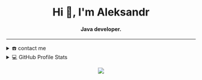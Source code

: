 <div align="center">
<h1 align="center">Hi 👋, I'm Aleksandr</h1>
<h4 align="center">Java developer.</h4>
</div>
</div>

-----
<details>
  <summary>☎️ contact me</summary>
<div>
  <samp>
    <h2 align="center">you can reach me by:</h2>
    <p align="center">
      <br/>
      <a href="https://www.linkedin.com/in/aleksandr-sologub/" target="blank"><img align="center"
         src="https://img.shields.io/badge/linkedin-%231DA1F2.svg?style=for-the-badge&logo=linkedin&logoColor=white"
         alt="AlksndrSlgb" height="30"/></a>
      <a href="mailto:solvlex@gmail.com" target="blank"><img align="center"
         src="https://img.shields.io/badge/gmail-EA4335.svg?style=for-the-badge&logo=gmail&logoColor=white"
         alt="AlksndrSlgb" height="30"/></a>
      <br>
    </p>
  </samp>
</div>
</details>

<details> 
  <summary>💻 GitHub Profile Stats</summary>
  <div>
  <samp>
    <h2 align="center"> Github stats </h2>
      <br/>
    <details open>
  <summary><h3>Languages</h3></summary>
            <p align="center">
        <a href="https://github.com/AlksndrSlgb/">
          <img src="https://github-readme-stats.vercel.app/api/top-langs/?username=AlksndrSlgb&langs_count=6&theme=gruvbox&layout=compact&hide_border=true"
          alt="AlksndrSlgb :: overall Top Langs " /></a>
      </p>
        <p align="center">
          <a href="https://github.com/AlksndrSlgb/">
          <img width="45%" src="https://github-profile-summary-cards.vercel.app/api/cards/repos-per-language?username=AlksndrSlgb&theme=gruvbox&layout=compact&hide_border=true"
          alt="AlksndrSlgb :: Top Langs by repo" />
          <img width="45%" src="https://github-profile-summary-cards.vercel.app/api/cards/most-commit-language?username=AlksndrSlgb&theme=gruvbox&layout=compact&hide_border=true"
          alt="AlksndrSlgb :: Top Langs by commit" />
          </a>
        </p>
</details>
    <details open>
  <summary><h3>stasistic</h3></summary>
        <p align="center">
          <a href="https://github.com/AlksndrSlgb/">
          <img width="49.5%" src="https://github-readme-stats.vercel.app/api?username=AlksndrSlgb&show_icons=true&theme=gruvbox&hide_border=true" />
          </a>
       </p>
     <br>
     </samp>
  </div>    
</details>

<p align="center">
  <img src="http://github-profile-summary-cards.vercel.app/api/cards/profile-details?username=AlksndrSlgb&theme=algolia">
</p>
